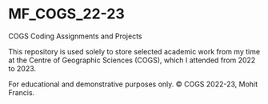 # MF_COGS_22-23
COGS Coding Assignments and Projects

This repository is used solely to store selected academic work from my time at the Centre of Geographic Sciences (COGS), which I attended from 2022 to 2023.

For educational and demonstrative purposes only. © COGS 2022-23, Mohit Francis.
